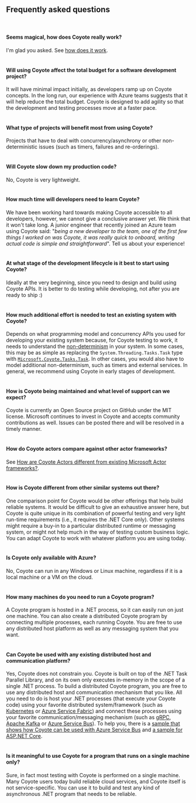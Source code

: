 
## Frequently asked questions

<br/>


#### Seems magical, how does Coyote really work?

I'm glad you asked. See [how does it work](how.md).
<br/><br/>

#### Will using Coyote affect the total budget for a software development project?

It will have minimal impact initially, as developers ramp up on Coyote concepts. In the long run,
our experience with Azure teams suggests that it will help reduce the total budget. Coyote is
designed to add agility so that the development and testing processes move at a faster pace.
<br/><br/>

#### What type of projects will benefit most from using Coyote?

Projects that have to deal with concurrency/asynchrony or other non-deterministic issues (such as
timers, failures and re-orderings).
<br/><br/>

#### Will Coyote slow down my production code?

No, Coyote is very lightweight.
<br/><br/>

#### How much time will developers need to learn Coyote?

We have been working hard towards making Coyote accessible to all developers, however, we cannot
give a conclusive answer yet. We think that it won't take long. A junior engineer that recently
joined an Azure team using Coyote said: "_being a new developer to the team, one of the first few
things I worked on was Coyote, it was really quick to onboard, writing actual code is simple and
straightforward_". Tell us about your experience!
<br/><br/>

#### At what stage of the development lifecycle is it best to start using Coyote?

Ideally at the very beginning, since you need to design and build using Coyote APIs. It is better to
do testing while developing, not after you are ready to ship :)
<br/><br/>

#### How much additional effort is needed to test an existing system with Coyote?

Depends on what programming model and concurrency APIs you used for developing your existing system
because, for Coyote testing to work, it needs to understand the
[non-determinism](../core/non-determinism.md) in your system. In some cases, this may be as simple as
replacing the `System.Threading.Tasks.Task` type with
[`Microsoft.Coyote.Tasks.Task`](../programming-models/async/overview.md). In other cases, you would
also have to model additional non-determinism, such as timers and external services. In general, we
recommend using Coyote in early stages of development.
<br/><br/>

#### How is Coyote being maintained and what level of support can we expect?

Coyote is currently an Open Source project on GitHub under the MIT license. Microsoft continues to
invest in Coyote and accepts community contributions as well. Issues can be posted there and will be
resolved in a timely manner.
<br/><br/>

#### How do Coyote actors compare against other actor frameworks?

See [How are Coyote Actors different from existing Microsoft Actor frameworks?](../programming-models/actors/why-actors.md).
<br/><br/>

#### How is Coyote different from other similar systems out there?

One comparison point for Coyote would be other offerings that help build reliable systems. It would
be difficult to give an exhaustive answer here, but Coyote is quite unique in its combination of
powerful testing and very light run-time requirements (i.e., it requires the .NET Core only).
Other systems might require a buy-in to a particular distributed runtime or messaging system, or
might not help much in the way of testing custom business logic. You can adapt Coyote to work with
whatever platform you are using today.
<br/><br/>

#### Is Coyote only available with Azure?

No, Coyote can run in any Windows or Linux machine, regardless if it is a local machine or a VM on
the cloud.
<br/><br/>

#### How many machines do you need to run a Coyote program?

A Coyote program is hosted in a .NET process, so it can easily run on just one machine. You can also
create a distributed Coyote program by connecting multiple processes, each running Coyote. You are
free to use any distributed host platform as well as any messaging system that you want.
<br/><br/>

#### Can Coyote be used with any existing distributed host and communication platform?
Yes, Coyote does not constrain you. Coyote is built on top of the .NET Task Parallel Library, and on
its own only executes in-memory in the scope of a single .NET process. To build a distributed Coyote
program, you are free to use any distributed host and communication mechanism that you like. All you
need to do is host your .NET processes (that execute your Coyote code) using your favorite
distributed system/framework (such as [Kubernetes](https://kubernetes.io/) or [Azure Service
Fabric](https://azure.microsoft.com/en-us/services/service-fabric/)) and connect these processes
using your favorite communication/messaging mechanism (such as [gRPC](https://grpc.io/), [Apache
Kafka](https://kafka.apache.org/) or [Azure Service
Bus](https://azure.microsoft.com/en-us/services/service-bus/)). To help you, there is a [sample that
shows how Coyote can be used with Azure Service Bus](../tutorials/raft-azure.md) and
[a sample for ASP.NET Core](../tutorials/image-gallery-aspnet.md).
<br/><br/>

#### Is it meaningful to use Coyote for a program that runs on a single machine only?

Sure, in fact most testing with Coyote is performed on a single machine. Many Coyote users today
build reliable cloud services, and Coyote itself is not service-specific. You can use it to build
and test any kind of asynchronous .NET program that needs to be reliable.
<br/><br/>
